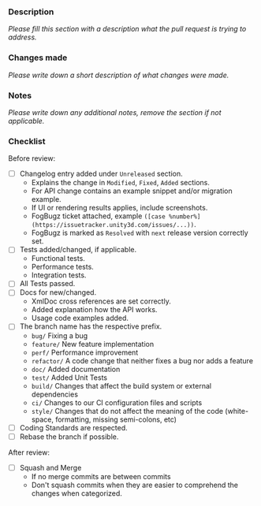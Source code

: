 ### Description

_Please fill this section with a description what the pull request is trying to address._

### Changes made

_Please write down a short description of what changes were made._

### Notes

_Please write down any additional notes, remove the section if not applicable._

### Checklist

Before review:

- [ ] Changelog entry added under `Unreleased` section.
    - Explains the change in `Modified`, `Fixed`, `Added` sections.
    - For API change contains an example snippet and/or migration example.
    - If UI or rendering results applies, include screenshots.
    - FogBugz ticket attached, example `([case %number%](https://issuetracker.unity3d.com/issues/...))`.
    - FogBugz is marked as `Resolved` with `next` release version correctly set.
- [ ] Tests added/changed, if applicable.
    - Functional tests.
    - Performance tests.
    - Integration tests.
- [ ] All Tests passed.
- [ ] Docs for new/changed.
    - XmlDoc cross references are set correctly.
    - Added explanation how the API works.
    - Usage code examples added.
- [ ] The branch name has the respective prefix.
    - `bug/` Fixing a bug
    - `feature/` New feature implementation
    - `perf/` Performance improvement
    - `refactor/` A code change that neither fixes a bug nor adds a feature
    - `doc/` Added documentation
    - `test/` Added Unit Tests
    - `build/` Changes that affect the build system or external dependencies
    - `ci/` Changes to our CI configuration files and scripts
    - `style/` Changes that do not affect the meaning of the code (white-space, formatting, missing semi-colons, etc)
- [ ] Coding Standards are respected.
- [ ] Rebase the branch if possible.

After review:

- [ ] Squash and Merge
    - If no merge commits are between commits
    - Don't squash commits when they are easier to comprehend the changes when categorized.
